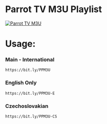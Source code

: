 # Parrot TV M3U Playlist
[![Parrot TV M3U](https://raw.githubusercontent.com/ParrotDevelopers/Parrot-TV-M3U/main/IMG/Repo%20BG.png "Parrot TV M3U")](http://https://raw.githubusercontent.com/ParrotDevelopers/Parrot-TV-M3U/main/IMG/Repo%20BG.png "Parrot TV M3U")


# Usage:

### Main - International

```
https://bit.ly/PPM3U
```

### English Only

```
https://bit.ly/PPM3U-E
```

### Czechoslovakian

```
https://bit.ly/PPM3U-CS
```



